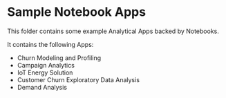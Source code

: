 Sample Notebook Apps
======

This folder contains some example Analytical Apps backed by Notebooks.

It contains the following Apps:

  * Churn Modeling and Profiling
  * Campaign Analytics
  * IoT Energy Solution
  * Customer Churn Exploratory Data Analysis
  * Demand Analysis


